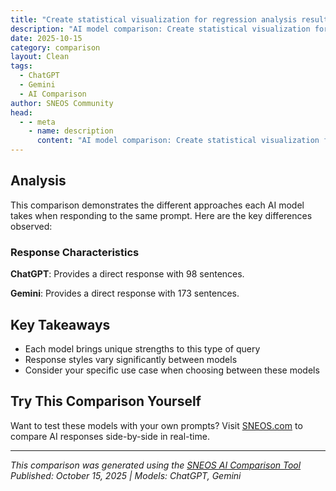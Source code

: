 ```yaml
---
title: "Create statistical visualization for regression analysis results. Help me: 1) Generate scatter plot with regression line and confidence interval, 2) Create residual diagnostic plots (normality, homoscedasticity), 3) Visualize model comparisons (AIC/BIC), 4) Design coefficient plot with error bars, 5) Create correlation matrix heatmap, 6) Format for APA-style publication, 7) Use R (ggplot2) or Python (seaborn)"
description: "AI model comparison: Create statistical visualization for regression analysis results. Help me: 1) Generate scatter plot ..."
date: 2025-10-15
category: comparison
layout: Clean
tags:
  - ChatGPT
  - Gemini
  - AI Comparison
author: SNEOS Community
head:
  - - meta
    - name: description
      content: "AI model comparison: Create statistical visualization for regression analysis results. Help me: 1) Generate scatter plot with regression line..."
---
```


<ChatComparison
  title="Create statistical visualization for regression analysis results. Help me: 1) Generate scatter plot with regression line and confidence interval, 2) Create residual diagnostic plots (normality, homoscedasticity), 3) Visualize model comparisons (AIC/BIC), 4) Design coefficient plot with error bars, 5) Create correlation matrix heatmap, 6) Format for APA-style publication, 7) Use R (ggplot2) or Python (seaborn)"
  prompt="Create statistical visualization for regression analysis results. Help me: 1) Generate scatter plot with regression line and confidence interval, 2) Create residual diagnostic plots (normality, homoscedasticity), 3) Visualize model comparisons (AIC/BIC), 4) Design coefficient plot with error bars, 5) Create correlation matrix heatmap, 6) Format for APA-style publication, 7) Use R (ggplot2) or Python (seaborn)"
  :responses='{"ChatGPT": "Certainly! Below is a guide and example code for generating various statistical visualizations for regression analysis results using either R (with \u0060ggplot2\u0060) or Python (with \u0060seaborn\u0060). I\u0027ll provide code snippets for each item you mentioned.\n\n## Pre-requisites\n- For Python, ensure you have the following libraries installed:\n  \u0060\u0060\u0060bash\n  pip install pandas numpy seaborn matplotlib statsmodels\n  \u0060\u0060\u0060\n  \n- For R, make sure you have:\n  \u0060\u0060\u0060R\n  install.packages(\u0022ggplot2\u0022)\n  install.packages(\u0022dplyr\u0022)\n  install.packages(\u0022broom\u0022)\n  install.packages(\u0022gridExtra\u0022)\n  \u0060\u0060\u0060\n\n## 1. Scatter Plot with Regression Line and Confidence Interval\n\n### Python (Seaborn)\n\u0060\u0060\u0060python\nimport seaborn as sns\nimport matplotlib.pyplot as plt\nimport numpy as np\nimport pandas as pd\nfrom statsmodels.regression.linear_model import OLS\nimport statsmodels.api as sm\n\n# Example Data\nnp.random.seed(0)\nn = 100\nx = np.random.normal(size=n)\ny = 2 * x \u002B np.random.normal(size=n)\ndf = pd.DataFrame({\u0027x\u0027: x, \u0027y\u0027: y})\n\n# Fit the regression model\nmodel = OLS(df[\u0027y\u0027], sm.add_constant(df[\u0027x\u0027])).fit()\ndf[\u0027predicted\u0027] = model.predict(sm.add_constant(df[\u0027x\u0027]))\n\n# Plot\nsns.regplot(x=\u0027x\u0027, y=\u0027y\u0027, data=df, ci=95, line_kws={\u0027color\u0027: \u0027red\u0027})\nplt.title(\u0027Regression Analysis with Confidence Interval\u0027)\nplt.xlabel(\u0027Independent Variable (X)\u0027)\nplt.ylabel(\u0027Dependent Variable (Y)\u0027)\nplt.show()\n\u0060\u0060\u0060\n\n### R (ggplot2)\n\u0060\u0060\u0060R\nlibrary(ggplot2)\n\n# Example Data\nset.seed(0)\nn \u003C- 100\nx \u003C- rnorm(n)\ny \u003C- 2 * x \u002B rnorm(n)\ndf \u003C- data.frame(x = x, y = y)\n\n# Plot\nggplot(df, aes(x = x, y = y)) \u002B\n  geom_point() \u002B\n  geom_smooth(method = \u0022lm\u0022, level = 0.95, color = \u0022red\u0022) \u002B\n  labs(title = \u0022Regression Analysis with Confidence Interval\u0022,\n       x = \u0022Independent Variable (X)\u0022,\n       y = \u0022Dependent Variable (Y)\u0022)\n\u0060\u0060\u0060\n\n## 2. Residual Diagnostic Plots\n\n### Python\n\u0060\u0060\u0060python\nimport statsmodels.api as sm\n\n# Residuals\nresiduals = df[\u0027y\u0027] - df[\u0027predicted\u0027]\nfig, axes = plt.subplots(1, 2, figsize=(12, 5))\n\n# Normality\nsns.histplot(residuals, kde=True, ax=axes[0])\naxes[0].set_title(\u0027Residuals Distribution\u0027)\n\n# Homoscedasticity\nsns.scatterplot(x=df[\u0027predicted\u0027], y=residuals, ax=axes[1])\naxes[1].axhline(0, ls=\u0027--\u0027, color=\u0027red\u0027)\naxes[1].set_title(\u0027Residuals vs Predicted\u0027)\n\nplt.tight_layout()\nplt.show()\n\u0060\u0060\u0060\n\n### R\n\u0060\u0060\u0060R\n# Fit the model\nmodel \u003C- lm(y ~ x, data = df)\n\n# Residuals\npar(mfrow = c(1, 2))\nplot(model, which = 1:2) # This includes both Residuals vs Fitted and Normal Q-Q plots\n\u0060\u0060\u0060\n\n## 3. Visualize Model Comparisons (AIC/BIC)\n\n### Python\n\u0060\u0060\u0060python\nfrom statsmodels.regression.linear_model import OLS\n\n# Fit models\nmodel1 = OLS(df[\u0027y\u0027], sm.add_constant(df[\u0027x\u0027])).fit()\n# Example of a second model\nmodel2 = OLS(df[\u0027y\u0027], sm.add_constant(df[[\u0027x\u0027, \u0027other_var\u0027]])).fit() # assuming \u0027other_var\u0027 exists\n\n# Compare AIC/BIC\naic_values = [model1.aic, model2.aic]\nbic_values = [model1.bic, model2.bic]\nmodels = [\u0027Model 1\u0027, \u0027Model 2\u0027]\n\nfig, ax = plt.subplots()\nax.bar(models, aic_values, alpha=0.6, label=\u0027AIC\u0027)\nax.bar(models, bic_values, alpha=0.6, label=\u0027BIC\u0027)\nax.set_title(\u0027Model Comparison\u0027)\nax.set_ylabel(\u0027Information Criterion\u0027)\nax.legend()\nplt.show()\n\u0060\u0060\u0060\n\n### R\n\u0060\u0060\u0060R\n# Fit models\nmodel1 \u003C- lm(y ~ x, data = df)\nmodel2 \u003C- lm(y ~ x \u002B other_var, data = df) # assuming \u0027other_var\u0027 exists\n\n# Collect AIC/BIC\nmodel_comparison \u003C- data.frame(\n  models = c(\u0022Model 1\u0022, \u0022Model 2\u0022),\n  AIC = c(AIC(model1), AIC(model2)),\n  BIC = c(BIC(model1), BIC(model2))\n)\nmodel_comparison_long \u003C- reshape2::melt(model_comparison, id.vars=\u0022models\u0022)\n\n# Plot\nggplot(model_comparison_long, aes(x=models, y=value, fill=variable)) \u002B\n  geom_bar(stat=\u0027identity\u0027, position=\u0027dodge\u0027) \u002B\n  labs(title=\u0027Model Comparison\u0027, y=\u0027Information Criterion\u0027)\n\u0060\u0060\u0060\n\n## 4. Coefficient Plot with Error Bars\n\n### Python\n\u0060\u0060\u0060python\nimport statsmodels.api as sm\n\n# Get coefficients and conf intervals\nparams = model.params\nconf = model.conf_int()\nconf[\u0027mean\u0027] = params\n\n# Make DataFrame\ncoef_df = conf.reset_index()\ncoef_df.columns = [\u0027Variable\u0027, \u0027lower\u0027, \u0027upper\u0027, \u0027estimate\u0027]\n\n# Plot\nplt.errorbar(coef_df[\u0027Variable\u0027], coef_df[\u0027estimate\u0027], \n             yerr=[coef_df[\u0027estimate\u0027] - coef_df[\u0027lower\u0027], \n                    coef_df[\u0027upper\u0027] - coef_df[\u0027estimate\u0027]], \n             fmt=\u0027o\u0027, capsize=5)\nplt.title(\u0027Coefficient Plot with Error Bars\u0027)\nplt.xticks(rotation=45)\nplt.ylabel(\u0027Estimate\u0027)\nplt.show()\n\u0060\u0060\u0060\n\n### R\n\u0060\u0060\u0060R\n# Get coefficients and confidence intervals\ncoef_summary \u003C- summary(model)$coefficients\ncoef_df \u003C- data.frame(Term = rownames(coef_summary),\n                      Estimate = coef_summary[,1],\n                      CI_lower = coef_summary[,1] - 1.96 * coef_summary[,2],\n                      CI_upper = coef_summary[,1] \u002B 1.96 * coef_summary[,2])\n\n# Plot\nggplot(coef_df, aes(x=Term, y=Estimate)) \u002B\n  geom_point() \u002B\n  geom_errorbar(aes(ymin=CI_lower, ymax=CI_upper), width=.2) \u002B\n  labs(title=\u0027Coefficient Plot with Error Bars\u0027, y=\u0027Estimate\u0027) \u002B\n  theme(axis.text.x = element_text(angle = 45, hjust = 1))\n\u0060\u0060\u0060\n\n## 5. Correlation Matrix Heatmap\n\n### Python\n\u0060\u0060\u0060python\n# Sample Data\ndata = df.corr()\n\n# Heatmap\nplt.figure(figsize=(10, 8))\nsns.heatmap(data, annot=True, cmap=\u0027coolwarm\u0027, square=True)\nplt.title(\u0027Correlation Matrix Heatmap\u0027)\nplt.show()\n\u0060\u0060\u0060\n\n### R\n\u0060\u0060\u0060R\n# Sample Data\nlibrary(reshape2)\n\ncorrelation_matrix \u003C- cor(df)\nmelted_cormatrix \u003C- melt(correlation_matrix)\n\n# Heatmap\nggplot(melted_cormatrix, aes(Var1, Var2, fill = value)) \u002B\n  geom_tile() \u002B\n  scale_fill_gradient2(low = \u0022blue\u0022, high = \u0022red\u0022, mid = \u0022white\u0022,\n                        midpoint = 0, limit = c(-1,1), space = \u0022Lab\u0022,\n                        name=\u0022Correlation\u0022) \u002B\n  theme_minimal() \u002B\n  theme(axis.text.x = element_text(angle = 45, hjust = 1)) \u002B\n  labs(title = \u0022Correlation Matrix Heatmap\u0022)\n\u0060\u0060\u0060\n\n## 6. Formatting for APA-Style Publication\nIn APA style, make sure to use clear titles, refrain from using excessive decoration. Fonts like Arial or Times New Roman, size 12, are often encouraged. When you save your plots:\n\n### Save in Python\n\u0060\u0060\u0060python\nplt.savefig(\u0027plot.png\u0027, dpi=300, bbox_inches=\u0027tight\u0027)\n\u0060\u0060\u0060\n\n### Save in R\n\u0060\u0060\u0060R\nggsave(\u0022plot.png\u0022, dpi=300, width=6, height=4)\n\u0060\u0060\u0060\n\n## 7. Additional Notes\nYou can run the provided code snippets in your preferred environment to generate the needed visuals. Ensure that your data fits the assumptions and structure of regression analysis. This guide can be modified to suit your dataset or specific analyses as necessary.", "Gemini": "This is a comprehensive request! I\u0027ll provide a solution using **R** with \u0060ggplot2\u0060 and associated packages (\u0060dplyr\u0060, \u0060broom\u0060, \u0060tidyr\u0060, \u0060forcats\u0060) to create all the requested visualizations with APA-style formatting.\n\nFirst, let\u0027s make sure you have the necessary packages installed:\n\n\u0060\u0060\u0060R\n# Install packages if you haven\u0027t already\ninstall.packages(c(\u0022ggplot2\u0022, \u0022dplyr\u0022, \u0022broom\u0022, \u0022tidyr\u0022, \u0022forcats\u0022, \u0022reshape2\u0022))\n\u0060\u0060\u0060\n\nNow, let\u0027s load them and create some sample data for a multiple regression analysis.\n\n\u0060\u0060\u0060R\n# Load libraries\nlibrary(ggplot2)\nlibrary(dplyr)    # For data manipulation\nlibrary(broom)    # For tidy model output\nlibrary(tidyr)    # For data reshaping (e.g., pivot_longer)\nlibrary(forcats)  # For factor manipulation (e.g., fct_reorder)\nlibrary(reshape2) # For melting correlation matrix\n\n# Set a seed for reproducibility\nset.seed(123)\n\n# Generate sample data for multiple regression\nn \u003C- 100 # Number of observations\nx1 \u003C- rnorm(n, 50, 10) # Continuous predictor 1\nx2 \u003C- runif(n, 0, 100) # Continuous predictor 2\nx3 \u003C- rbinom(n, 1, 0.5) # Binary categorical predictor\nx4 \u003C- rpois(n, 3) # Count predictor (for correlation)\nerror \u003C- rnorm(n, 0, 15) # Residual error\n\n# Dependent variable (y) based on a linear model\ny \u003C- 10 \u002B 0.8 * x1 - 0.3 * x2 \u002B 5 * x3 \u002B 2 * x4 \u002B error\n\n# Create a data frame\ndf \u003C- data.frame(\n  y = y,\n  x1 = x1,\n  x2 = x2,\n  x3 = factor(x3, labels = c(\u0022Group A\u0022, \u0022Group B\u0022)), # Convert x3 to factor\n  x4 = x4\n)\n\n# Fit two regression models for comparison\nmodel_full \u003C- lm(y ~ x1 \u002B x2 \u002B x3 \u002B x4, data = df)\nmodel_reduced \u003C- lm(y ~ x1 \u002B x3, data = df) # A simpler model for comparison\n\u0060\u0060\u0060\n\n---\n\n## 1. Scatter Plot with Regression Line and Confidence Interval\n\nThis plot visualizes the relationship between a dependent variable and one of its continuous predictors, along with the fitted regression line and its confidence interval.\n\n\u0060\u0060\u0060R\n# Create the scatter plot\nplot_scatter \u003C- ggplot(df, aes(x = x1, y = y)) \u002B\n  geom_point(alpha = 0.6, color = \u0022darkgrey\u0022) \u002B # Scatter points\n  geom_smooth(method = \u0022lm\u0022, color = \u0022blue\u0022, fill = \u0022skyblue\u0022, alpha = 0.4) \u002B # Regression line with CI\n  labs(\n    title = \u0022Figure 1. Scatter Plot of Y vs. X1 with Regression Line\u0022,\n    x = \u0022Predictor X1\u0022,\n    y = \u0022Dependent Variable Y\u0022\n  ) \u002B\n  theme_minimal() \u002B # Minimal theme for clean look\n  theme(\n    plot.title = element_text(hjust = 0.5, face = \u0022bold\u0022, size = 14),\n    axis.title = element_text(face = \u0022bold\u0022, size = 12),\n    axis.text = element_text(size = 10),\n    panel.grid.major = element_line(linetype = \u0022dotted\u0022, color = \u0022grey\u0022),\n    panel.grid.minor = element_blank()\n  )\n\nprint(plot_scatter)\n\n# Save the plot (APA style recommends high-resolution images)\nggsave(\u0022figure1_scatter_plot.png\u0022, plot_scatter, width = 7, height = 5, dpi = 300)\n\u0060\u0060\u0060\n\n**What to look for:** This plot helps assess the linear relationship between \u0060y\u0060 and \u0060x1\u0060. The blue line is the best-fit line, and the shaded area is the 95% confidence interval for this line. If the CI is narrow, it suggests a more precise estimate of the relationship.\n\n---\n\n## 2. Residual Diagnostic Plots\n\nThese plots are crucial for checking the assumptions of linear regression:\n*   **Residuals vs. Fitted Values:** Checks for homoscedasticity (constant variance of residuals) and linearity.\n*   **Normal Q-Q Plot:** Checks for the normality of residuals.\n\n\u0060\u0060\u0060R\n# Extract residuals and fitted values from the full model\nmodel_df \u003C- data.frame(\n  fitted = fitted(model_full),\n  residuals = residuals(model_full),\n  std_residuals = rstandard(model_full) # Standardized residuals for Q-Q plot\n)\n\n# a) Residuals vs. Fitted Values Plot (for homoscedasticity)\nplot_residuals_fitted \u003C- ggplot(model_df, aes(x = fitted, y = residuals)) \u002B\n  geom_point(alpha = 0.6, color = \u0022darkgrey\u0022) \u002B\n  geom_hline(yintercept = 0, linetype = \u0022dashed\u0022, color = \u0022red\u0022) \u002B # Reference line at 0\n  labs(\n    title = \u0022Figure 2a. Residuals vs. Fitted Values Plot\u0022,\n    x = \u0022Fitted Values\u0022,\n    y = \u0022Residuals\u0022\n  ) \u002B\n  theme_minimal() \u002B\n  theme(\n    plot.title = element_text(hjust = 0.5, face = \u0022bold\u0022, size = 14),\n    axis.title = element_text(face = \u0022bold\u0022, size = 12),\n    axis.text = element_text(size = 10),\n    panel.grid.major = element_line(linetype = \u0022dotted\u0022, color = \u0022grey\u0022),\n    panel.grid.minor = element_blank()\n  )\n\nprint(plot_residuals_fitted)\nggsave(\u0022figure2a_residuals_fitted.png\u0022, plot_residuals_fitted, width = 7, height = 5, dpi = 300)\n\n# b) Normal Q-Q Plot of Standardized Residuals (for normality)\nplot_qq \u003C- ggplot(model_df, aes(sample = std_residuals)) \u002B\n  stat_qq(color = \u0022blue\u0022, alpha = 0.6) \u002B\n  stat_qq_line(color = \u0022red\u0022, linetype = \u0022dashed\u0022) \u002B # Reference line\n  labs(\n    title = \u0022Figure 2b. Normal Q-Q Plot of Standardized Residuals\u0022,\n    x = \u0022Theoretical Quantiles\u0022,\n    y = \u0022Standardized Residuals\u0022\n  ) \u002B\n  theme_minimal() \u002B\n  theme(\n    plot.title = element_text(hjust = 0.5, face = \u0022bold\u0022, size = 14),\n    axis.title = element_text(face = \u0022bold\u0022, size = 12),\n    axis.text = element_text(size = 10),\n    panel.grid.major = element_line(linetype = \u0022dotted\u0022, color = \u0022grey\u0022),\n    panel.grid.minor = element_blank()\n  )\n\nprint(plot_qq)\nggsave(\u0022figure2b_qq_plot.png\u0022, plot_qq, width = 7, height = 5, dpi = 300)\n\u0060\u0060\u0060\n\n**What to look for:**\n*   **Residuals vs. Fitted:** A good plot shows residuals randomly scattered around zero, with no discernible pattern (e.g., no funnel shape, no U-shape). This indicates homoscedasticity and linearity.\n*   **Normal Q-Q Plot:** Points should generally fall along the dashed red line. Deviations from the line, especially at the tails, suggest non-normality.\n\n---\n\n## 3. Visualize Model Comparisons (AIC/BIC)\n\nThis plot helps compare different models based on their AIC (Akaike Information Criterion) and BIC (Bayesian Information Criterion) values. Lower values generally indicate a better-fitting model, penalizing for complexity.\n\n\u0060\u0060\u0060R\n# Calculate AIC and BIC for both models\nmodel_names \u003C- c(\u0022Full Model\u0022, \u0022Reduced Model\u0022)\naic_values \u003C- c(AIC(model_full), AIC(model_reduced))\nbic_values \u003C- c(BIC(model_full), BIC(model_reduced))\n\n# Create a data frame for plotting\nmodel_comp_df \u003C- data.frame(\n  Model = factor(model_names, levels = model_names), # Ensure order\n  AIC = aic_values,\n  BIC = bic_values\n)\n\n# Reshape data to long format for ggplot (easier for grouped bar charts)\nmodel_comp_long \u003C- pivot_longer(model_comp_df, cols = c(\u0022AIC\u0022, \u0022BIC\u0022),\n                                names_to = \u0022Criterion\u0022, values_to = \u0022Value\u0022)\n\nplot_model_comp \u003C- ggplot(model_comp_long, aes(x = Model, y = Value, fill = Criterion)) \u002B\n  geom_bar(stat = \u0022identity\u0022, position = position_dodge(width = 0.8), width = 0.7) \u002B\n  geom_text(aes(label = round(Value, 2)),\n            position = position_dodge(width = 0.8), # Match dodge width\n            vjust = -0.5, size = 3.5, color = \u0022black\u0022) \u002B # Add value labels\n  labs(\n    title = \u0022Figure 3. Model Comparison (AIC and BIC)\u0022,\n    x = \u0022Model\u0022,\n    y = \u0022Criterion Value\u0022\n  ) \u002B\n  scale_fill_manual(values = c(\u0022AIC\u0022 = \u0022lightblue\u0022, \u0022BIC\u0022 = \u0022steelblue\u0022)) \u002B\n  theme_minimal() \u002B\n  theme(\n    plot.title = element_text(hjust = 0.5, face = \u0022bold\u0022, size = 14),\n    axis.title = element_text(face = \u0022bold\u0022, size = 12),\n    axis.text = element_text(size = 10),\n    legend.title = element_blank(), # Remove legend title\n    legend.position = \u0022top\u0022,\n    panel.grid.major.x = element_blank(), # Remove vertical grid lines\n    panel.grid.major.y = element_line(linetype = \u0022dotted\u0022, color = \u0022grey\u0022),\n    panel.grid.minor = element_blank()\n  )\n\nprint(plot_model_comp)\nggsave(\u0022figure3_model_comparison.png\u0022, plot_model_comp, width = 8, height = 6, dpi = 300)\n\u0060\u0060\u0060\n\n**What to look for:** Lower AIC/BIC values suggest a better model. This plot visually highlights which model is preferred based on these criteria.\n\n---\n\n## 4. Coefficient Plot with Error Bars\n\nThis plot displays the estimated coefficients of your regression model along with their confidence intervals, making it easy to see the magnitude and statistical significance of each predictor.\n\n\u0060\u0060\u0060R\n# Use broom::tidy to get a clean data frame of coefficients\ncoef_df \u003C- tidy(model_full, conf.int = TRUE) %\u003E%\n  filter(term != \u0022(Intercept)\u0022) %\u003E% # Exclude the intercept for clarity\n  # Reorder terms by estimate for better readability\n  mutate(term = fct_reorder(term, estimate))\n\nplot_coefficients \u003C- ggplot(coef_df, aes(x = estimate, y = term)) \u002B\n  geom_vline(xintercept = 0, linetype = \u0022dashed\u0022, color = \u0022grey\u0022) \u002B # Reference line at 0\n  geom_pointrange(aes(xmin = conf.low, xmax = conf.high),\n                  color = \u0022blue\u0022, size = 0.8, linewidth = 1) \u002B # Confidence intervals\n  geom_point(color = \u0022darkblue\u0022, size = 3) \u002B # Coefficient estimates\n  labs(\n    title = \u0022Figure 4. Regression Coefficients with 95% Confidence Intervals\u0022,\n    x = \u0022Coefficient Estimate\u0022,\n    y = \u0022Predictor Variable\u0022\n  ) \u002B\n  theme_minimal() \u002B\n  theme(\n    plot.title = element_text(hjust = 0.5, face = \u0022bold\u0022, size = 14),\n    axis.title = element_text(face = \u0022bold\u0022, size = 12),\n    axis.text = element_text(size = 10),\n    panel.grid.major.x = element_line(linetype = \u0022dotted\u0022, color = \u0022grey\u0022),\n    panel.grid.major.y = element_blank(), # No horizontal grid lines\n    panel.grid.minor = element_blank()\n  )\n\nprint(plot_coefficients)\nggsave(\u0022figure4_coefficient_plot.png\u0022, plot_coefficients, width = 8, height = 6, dpi = 300)\n\u0060\u0060\u0060\n\n**What to look for:**\n*   Coefficients whose confidence intervals do not cross the zero line are statistically significant (at the chosen confidence level, usually 95%).\n*   The length of the error bar indicates the precision of the estimate. Shorter bars mean more precise estimates.\n*   The position of the point shows the direction and magnitude of the effect.\n\n---\n\n## 5. Correlation Matrix Heatmap\n\nThis visualization shows the pairwise correlations between all numeric variables in your dataset, offering a quick overview of relationships.\n\n\u0060\u0060\u0060R\n# Select only numeric columns for correlation calculation\nnumeric_df \u003C- df %\u003E% select_if(is.numeric) # Selects y, x1, x2, x4\n\n# Calculate the correlation matrix\ncorr_matrix \u003C- cor(numeric_df)\n\n# Melt the correlation matrix into a long format suitable for ggplot2\n# Use reshape2::melt for this\nmelted_corr \u003C- melt(corr_matrix, varnames = c(\u0022Var1\u0022, \u0022Var2\u0022))\n\nplot_corr_heatmap \u003C- ggplot(melted_corr, aes(x = Var1, y = Var2, fill = value)) \u002B\n  geom_tile(color = \u0022white\u0022, linewidth = 0.5) \u002B # Tiles with white borders\n  scale_fill_gradient2(low = \u0022steelblue\u0022, high = \u0022firebrick\u0022, mid = \u0022white\u0022,\n                       midpoint = 0, limit = c(-1,1), space = \u0022Lab\u0022,\n                       name = \u0022Correlation\\nCoefficient\u0022) \u002B # Color gradient\n  geom_text(aes(label = round(value, 2)), color = \u0022black\u0022, size = 3.5) \u002B # Correlation values\n  labs(\n    title = \u0022Figure 5. Correlation Matrix Heatmap\u0022\n  ) \u002B\n  theme_minimal() \u002B\n  theme(\n    plot.title = element_text(hjust = 0.5, face = \u0022bold\u0022, size = 14),\n    axis.title = element_blank(), # Remove axis titles\n    axis.text.x = element_text(angle = 45, vjust = 1, hjust = 1, size = 10, face = \u0022bold\u0022),\n    axis.text.y = element_text(size = 10, face = \u0022bold\u0022),\n    panel.grid.major = element_blank(), # Remove grid lines\n    panel.border = element_blank(),\n    panel.background = element_blank(),\n    legend.title = element_text(face = \u0022bold\u0022, size = 10),\n    legend.text = element_text(size = 9)\n  ) \u002B\n  coord_fixed() # Ensure square tiles for a true heatmap\n\nprint(plot_corr_heatmap)\nggsave(\u0022figure5_correlation_heatmap.png\u0022, plot_corr_heatmap, width = 7, height = 6, dpi = 300)\n\u0060\u0060\u0060\n\n**What to look for:**\n*   Colors represent the strength and direction of the correlation (e.g., red for strong positive, blue for strong negative, white for no correlation).\n*   Values on the tiles provide the exact correlation coefficient.\n*   This helps identify multicollinearity issues (highly correlated predictors) or strong relationships between the dependent variable and predictors.\n\n---\n\n## 6. Formatting for APA-Style Publication\n\nThroughout the code, I\u0027ve applied APA-style formatting principles:\n\n*   **Figure Titles:** Centered, bold, and prefixed with \u0022Figure X.\u0022 followed by a descriptive title (e.g., \u0060title = \u0022Figure 1. Scatter Plot of Y vs. X1 with Regression Line\u0022\u0060). In a full APA paper, the figure title would typically appear *below* the figure, but for standalone plots, including it in the plot title is common for clarity.\n*   **Axis Labels:** Bold, clear, and descriptive (e.g., \u0060x = \u0022Predictor X1\u0022\u0060).\n*   **Font:** \u0060ggplot2\u0060 defaults to a sans-serif font, which is generally acceptable for APA.\n*   **Minimalist Themes:** \u0060theme_minimal()\u0060 is used as a base to avoid distracting backgrounds or heavy borders.\n*   **Grids:** Grid lines are typically light and subtle, or removed if they clutter the plot. I\u0027ve used \u0060linetype = \u0022dotted\u0022\u0060 and \u0060color = \u0022grey\u0022\u0060 for major grids and removed minor grids.\n*   **Legends:** Clear and concise, often without a title (\u0060legend.title = element_blank()\u0060) or with a descriptive, bold title.\n*   **Colors:** Generally, use clear, distinct colors. Avoid overly bright or clashing colors.\n*   **High Resolution:** \u0060ggsave()\u0060 calls include \u0060dpi = 300\u0060 (dots per inch) for high-quality image output suitable for publication. \u0060width\u0060 and \u0060height\u0060 are set to reasonable sizes in inches.\n\nRemember that for final publication, you would insert these generated \u0060.png\u0060 files into your document and provide detailed captions *below* each figure in your manuscript, adhering strictly to APA guidelines (e.g., \u0022Figure 1. *Scatter plot depicting the relationship between Y and X1. The solid blue line represents the linear regression fit, and the shaded area indicates the 95% confidence interval.*\u0022).\n\nThis comprehensive set of visualizations should effectively summarize your regression analysis results for an APA-style publication!"}' published-date="{DateTime.UtcNow:HH:mm}"
/>

## Analysis

This comparison demonstrates the different approaches each AI model takes when responding to the same prompt. Here are the key differences observed:

### Response Characteristics

**ChatGPT**: Provides a direct response with 98 sentences. 

**Gemini**: Provides a direct response with 173 sentences. 

## Key Takeaways

- Each model brings unique strengths to this type of query
- Response styles vary significantly between models
- Consider your specific use case when choosing between these models

## Try This Comparison Yourself

Want to test these models with your own prompts? Visit [SNEOS.com](https://sneos.com) to compare AI responses side-by-side in real-time.

---

*This comparison was generated using the [SNEOS AI Comparison Tool](https://sneos.com)*
*Published: October 15, 2025 | Models: ChatGPT, Gemini*
